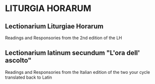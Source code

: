 # LITURGIA HORARUM
## Lectionarium Liturgiae Horarum
Readings and Responsories from the 2nd edition of the LH
## Lectionarium latinum secundum "L'ora dell' ascolto"
Readings and Responsories from the Italian edition of the two your cycle translated back to Latin
